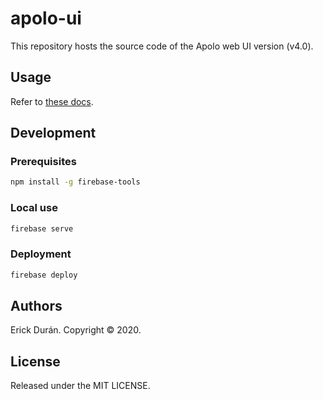 # apolo-ui
This repository hosts the source code of the Apolo web UI version (v4.0).

## Usage
Refer to [these docs](docs/).

## Development
### Prerequisites
```bash
npm install -g firebase-tools
```

### Local use
```bash
firebase serve
```

### Deployment
```bash
firebase deploy
```

## Authors
Erick Durán. Copyright © 2020.

## License
Released under the MIT LICENSE.
